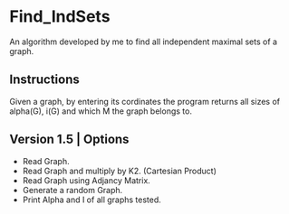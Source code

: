 # Find_IndSets
An algorithm developed by me to find all independent maximal sets of a graph.


## Instructions

Given a graph, by entering its cordinates the program returns all sizes of alpha(G), i(G) and which M the graph belongs to. 

## Version 1.5 | Options 

- Read Graph.
- Read Graph and multiply by K2. (Cartesian Product)
- Read Graph using Adjancy Matrix.
- Generate a random Graph.
- Print Alpha and I of all graphs tested.

